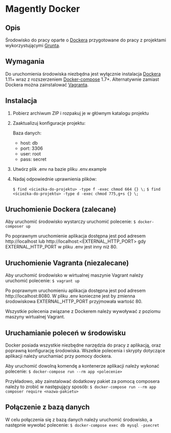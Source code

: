 # Magently Docker

## Opis

Środowisko do pracy oparte o [Dockera](https://docker.com) przygotowane do pracy z projektami wykorzystującymi [Grunta](http://gruntjs.com/).

## Wymagania

Do uruchomienia środowiska niezbędna jest wyłącznie instalacja [Dockera](https://docs.docker.com/engine/installation/) 1.11+ wraz z rozszerzeniem [Docker-compose](https://docs.docker.com/compose/install) 1.7+. Alternatywnie zamiast Dockera można zainstalować [Vagranta](https://www.vagrantup.com/docs/installation/).

## Instalacja

1. Pobierz archiwum ZIP i rozpakuj je w głównym katalogu projektu
2. Zaaktualizuj konfiguracje projektu:

   Baza danych:
   - host: db
   - port: 3306
   - user: root
   - pass: secret
3. Utwórz plik .env na bazie pliku .env.example
4. Nadaj odpowiednie uprawnienia plików:

   `$ find <ścieżka-do-projektu> -type f -exec chmod 664 {} \;`
   `$ find <ścieżka-do-projektu> -type d -exec chmod 775,g+s {} \;`
     
## Uruchomienie Dockera (zalecane)

Aby uruchomić środowisko wystarczy uruchomić polecenie:
`$ docker-composer up`

Po poprawnym uruchomienie aplikacja dostępna jest pod adresem http://localhost lub http://localhost:<EXTERNAL_HTTP_PORT> gdy EXTERNAL_HTTP_PORT w pliku .env jest inny niż 80.

## Uruchomienie Vagranta (niezalecane)

Aby uruchomić środowisko w wirtualnej maszynie Vagrant należy uruchomić polecenie:
`$ vagrant up`

Po poprawnym uruchomieniu aplikacja dostępna jest pod adresem http://localhost:8080. W pliku .env konieczne jest by zmienna środowiskowa EXTERNAL_HTTP_PORT przyjmowała wartość 80.

Wszystkie polecenia związane z Dockerem należy wywoływać z poziomu maszyny wirtualnej Vagrant.

## Uruchamianie poleceń w środowisku

Docker posiada wszystkie niezbędne narzędzia do pracy z aplikacją, oraz poprawną konfigurację środowiska. Wszelkie polecenia i skrypty dotyczące aplikacji należy uruchamiać przy pomocy dockera.

Aby uruchomić dowolną komendę a kontenerze aplikacji należy wykonać polecenie:
`$ docker-compose run --rm app <polecenie>`

Przykładowo, aby zainstalować dodatkowy pakiet za pomocą composera należy to zrobić w następujący sposób:
`$ docker-compose run --rm app composer require <nazwa-pakietu>`

## Połączenie z bazą danych

W celu połączenia się z bazą danych należy uruchomić środowisko, a następnie wywołać polecenie:
`$ docker-compose exec db mysql -psecret`
